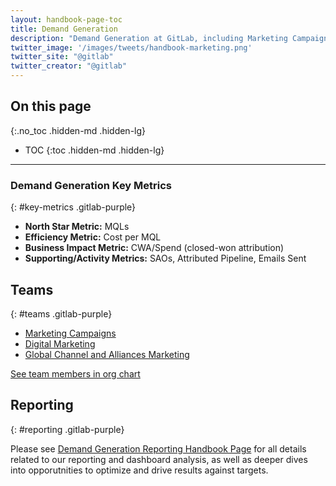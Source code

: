 ```yaml
---
layout: handbook-page-toc
title: Demand Generation
description: "Demand Generation at GitLab, including Marketing Campaigns, Digital Marketing, and Partner & Channel Marketing."
twitter_image: '/images/tweets/handbook-marketing.png'
twitter_site: "@gitlab"
twitter_creator: "@gitlab"
---
```

## On this page
{:.no_toc .hidden-md .hidden-lg}
- TOC
{:toc .hidden-md .hidden-lg}

---
### Demand Generation Key Metrics
{: #key-metrics .gitlab-purple}
- **North Star Metric:** MQLs
- **Efficiency Metric:** Cost per MQL
- **Business Impact Metric:** CWA/Spend (closed-won attribution)
- **Supporting/Activity Metrics:** SAOs, Attributed Pipeline, Emails Sent

## Teams
{: #teams .gitlab-purple}
- [Marketing Campaigns](/handbook/marketing/demand-generation/campaigns/)
- [Digital Marketing](/handbook/marketing/integrated-marketing/digital-strategy/)
- [Global Channel and Alliances Marketing](/handbook/marketing/channel-marketing/)

[See team members in org chart](https://comp-calculator.gitlab.net/org_chart)

## Reporting
{: #reporting .gitlab-purple}
<!-- DO NOT CHANGE THIS ANCHOR -->

Please see [Demand Generation Reporting Handbook Page](/handbook/marketing/demand-generation/reporting/) for all details related to our reporting and dashboard analysis, as well as deeper dives into opporutnities to optimize and drive results against targets.
